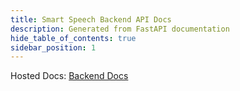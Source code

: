 ```yaml
---
title: Smart Speech Backend API Docs
description: Generated from FastAPI documentation
hide_table_of_contents: true
sidebar_position: 1
---
```


Hosted Docs: [Backend Docs](http://34.227.69.205:8000/docs)

